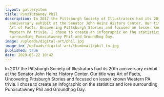 ```yaml
---
layout: galleryitem
title: Punxsutawney Phil
description: In 2017 the Pittsburgh Society of Illustrators had its 20th
  anniversary exhibit at the Senator John Heinz History Center. Our title was
  Art of Facts, Uncovering Pittsburgh Stories and focused on lesser known
  Western PA trivia. I chose to create an infographic on the statistics and lore
  surrounding Punxsutawney Phil and Groundhog Day.
image: /uploads/digital-art/phil.jpg
image_tn: /uploads/digital-art/thumbnail/phil_tn.jpg
published: true
date: 2020-05-22 10:42
---
```

In 2017 the Pittsburgh Society of Illustrators had its 20th anniversary exhibit at the Senator John Heinz History Center. Our title was Art of Facts, Uncovering Pittsburgh Stories and focused on lesser known Western PA trivia. I chose to create an infographic on the statistics and lore surrounding Punxsutawney Phil and Groundhog Day.